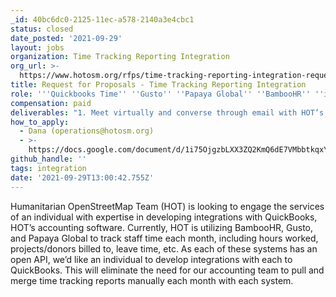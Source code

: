 ```yaml
---
_id: 40bc6dc0-2125-11ec-a578-2140a3e4cbc1
status: closed
date_posted: '2021-09-29'
layout: jobs
organization: Time Tracking Reporting Integration
org_url: >-
  https://www.hotosm.org/rfps/time-tracking-reporting-integration-request-for-proposals/
title: Request for Proposals - Time Tracking Reporting Integration
role: '''Quickbooks Time'' ''Gusto'' ''Papaya Global'' ''BambooHR'' ''integration'''
compensation: paid
deliverables: "1. Meet virtually and converse through email with HOT’s finance and operations team to understand what time tracking reporting elements are needed from (1) BambooHR (2) Gusto and (3) Papaya Global.\r\n2. Review and understand (1) BambooHR (2) Gusto (3) Papaya Global and (4) QuickBooks API requirements.\r\n3. Build (1) BambooHR (2) Gusto and (3) Papaya Global integrations with QuickBooks based on the time tracking reporting elements confirmed in step one."
how_to_apply:
  - Dana (operations@hotosm.org)
  - >-
    https://docs.google.com/document/d/1i75OjgzbLXX3ZQ2KmQ6dE7VMbbtkqxYdhvnyRi9w51U/edit?usp=sharing
github_handle: ''
tags: integration
date: '2021-09-29T13:00:42.755Z'
---
```

Humanitarian OpenStreetMap Team (HOT) is looking to engage the services of an individual with expertise in developing integrations with QuickBooks, HOT’s accounting software. Currently, HOT is utilizing BambooHR, Gusto, and Papaya Global to track staff time each month, including hours worked, projects/donors billed to, leave time, etc. As each of these systems has an open API, we’d like an individual to develop integrations with each to QuickBooks. This will eliminate the need for our accounting team to pull and merge time tracking reports manually each month with each system.
